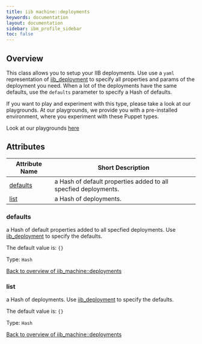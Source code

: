 ```yaml
---
title: iib machine::deployments
keywords: documentation
layout: documentation
sidebar: ibm_profile_sidebar
toc: false
---
```

## Overview


This class allows you to setup your IIB deployments. Use use a `yaml` representation of [iib_deployment](/docs/iib_config/iib_deployment.html) to specify all properties and params of the deployment you need. When a lot of the deployments have the same defaults, use the `defaults` parameter to specify a Hash of defaults.



If you want to play and experiment with this type, please take a look at our playgrounds. At our playgrounds, 
we provide you with a pre-installed environment, where you experiment with these Puppet types.

Look at our playgrounds [here](/playgrounds#mq)

## Attributes



Attribute Name                                 | Short Description                                               |
---------------------------------------------- | --------------------------------------------------------------- |
[defaults](#iib_machine::deployments_defaults) | a Hash of default properties added to all specfied deployments. |
[list](#iib_machine::deployments_list)         | a Hash of deployments.                                          |




### defaults<a name='iib_machine::deployments_defaults'>

a Hash of default properties added to all specfied deployments. Use [iib_deployment](/docs/iib_config/iib_deployment.html) to specify the defaults.

The default value is: `{}`

Type: `Hash`


[Back to overview of iib_machine::deployments](#attributes)

### list<a name='iib_machine::deployments_list'>

a Hash of deployments. Use [iib_deployment](/docs/iib_config/iib_deployment.html) to specify the defaults.

The default value is: `{}`

Type: `Hash`


[Back to overview of iib_machine::deployments](#attributes)

